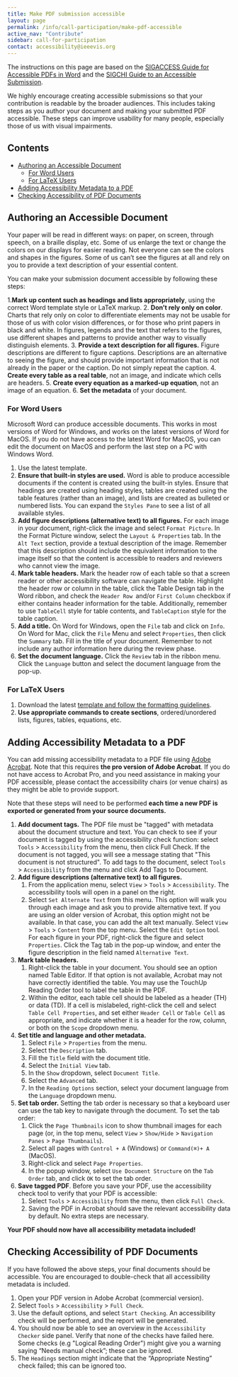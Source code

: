 ```yaml
---
title: Make PDF submission accessible
layout: page
permalink: /info/call-participation/make-pdf-accessible
active_nav: "Contribute"
sidebar: call-for-participation
contact: accessibility@ieeevis.org
---
```


The instructions on this page are based on the [SIGACCESS Guide for Accessible PDFs in Word](https://www.sigaccess.org/welcome-to-sigaccess/resources/acm-submission-with-ms-word/) and the [SIGCHI Guide to an Accessible Submission](https://sigchi.org/conferences/author-resources/accessibility-guide).

We highly encourage creating accessible submissions so that your contribution is readable by the broader audiences. This includes taking steps as you author your document and making your submitted PDF accessible. These steps can improve usability for many people, especially those of us with visual impairments. 

## Contents

- [Authoring an Accessible Document](#authoring-an-accessible-document)
  - [For Word Users](#for-word-users)
  - [For LaTeX Users](#for-latex-users)
- [Adding Accessibility Metadata to a PDF](#adding-accessibility-metadata-to-a-PDF)
- [Checking Accessibility of PDF Documents](#checking-accessibility-of-pdf-documents)



## Authoring an Accessible Document

Your paper will be read in different ways: on paper, on screen, through speech, on a braille display, etc. Some of us enlarge the text or change the colors on our displays for easier reading. Not everyone can see the colors and shapes in the figures. Some of us can’t see the figures at all and rely on you to provide a text description of your essential content.

You can make your submission document accessible by following these steps:

1.**Mark up content such as headings and lists appropriately**, using the correct Word template style or LaTeX markup.
2. **Don’t rely only on color**. Charts that rely only on color to differentiate elements may not be usable for those of us with color vision differences, or for those who print papers in black and white. In figures, legends and the text that refers to the figures, use different shapes and patterns to provide another way to visually distinguish elements.
3. **Provide a text description for all figures.** Figure descriptions are different to figure captions. Descriptions are an alternative to seeing the figure, and should provide important information that is not already in the paper or the caption.  Do not simply repeat the caption. 
4. **Create every table as a real table**, not an image, and indicate which cells are headers.
5. **Create every equation as a marked-up equation**, not an image of an equation.
6. **Set the metadata** of your document.



### For Word Users

Microsoft Word can produce accessible documents. This works in most versions of Word for Windows, and works on the latest versions of Word for MacOS. If you do not have access to the latest Word for MacOS, you can edit the document on MacOS and perform the last step on a PC with Windows Word.

1. Use the latest template.
2. **Ensure that built-in styles are used.** Word is able to produce accessible documents if the content is created using the built-in styles. Ensure that headings are created using heading styles, tables are created using the table features (rather than an image), and lists are created as bulleted or numbered lists. You can expand the `Styles Pane` to see a list of all available styles.
3. **Add figure descriptions (alternative text) to all figures.** For each image in your document, right-click the image and select `Format Picture`. In the Format Picture window, select the `Layout & Properties` tab. In the `Alt Text` section, provide a textual description of the image. Remember that this description should include the equivalent information to the image itself so that the content is accessible to readers and reviewers who cannot view the image. 
4. **Mark table headers.** Mark the header row of each table so that a screen reader or other accessibility software can navigate the table. Highlight the header row or column in the table, click the Table Design tab in the Word ribbon, and check the `Header Row `and/or `First Column` checkbox if either contains header information for the table. Additionally, remember to use `TableCell` style for table contents, and `TableCaption` style for the table caption.
5. **Add a title.** On Word for Windows, open the `File` tab and click on `Info`. On Word for Mac, click the `File` Menu and select `Properties`, then click the `Summary` tab. Fill in the title of your document. Remember to not include any author information here during the review phase.
6. **Set the document language.** Click the `Review` tab in the ribbon menu. Click the `Language` button and select the document language from the pop-up.


### For LaTeX Users
1. Download the latest [template and follow the formatting guidelines](https://tc.computer.org/vgtc/publications/journal/).
2. **Use appropriate commands to create sections**, ordered/unordered lists, figures, tables, equations, etc.

## Adding Accessibility Metadata to a PDF

You can add missing accessibility metadata to a PDF file using [Adobe Acrobat](https://www.adobe.com/acrobat/acrobat-pro.html). Note that this requires **the pro version of Adobe Acrobat**. If you do not have access to Acrobat Pro, and you need assistance in making your PDF accessible, please contact the accessibility chairs (or venue chairs) as they might be able to provide support.

Note that these steps will need to be performed **each time a new PDF is exported or generated from your source documents.**

1. **Add document tags.** The PDF file must be "tagged" with metadata about the document structure and text. You can check to see if your document is tagged by using the accessibility check function: select `Tools` > `Accessibility` from the menu, then click Full Check. If the document is not tagged, you will see a message stating that "This document is not structured". To add tags to the document, select `Tools` > `Accessibility` from the menu and click Add Tags to Document.
2. **Add figure descriptions (alternative text) to all figures.**
    1. From the application menu, select `View` > `Tools` > `Accessibility`. The accessibility tools will open in a panel on the right.
    2. Select `Set Alternate Text` from this menu. This option will walk you through each image and ask you to provide alternative text.
    If you are using an older version of Acrobat, this option might not be available. In that case, you can add the alt text manually. Select `View` > `Tools` > `Content` from the top menu. Select the `Edit Option` tool. For each figure in your PDF, right-click the figure and select `Properties`. Click the Tag tab in the pop-up window, and enter the figure description in the field named `Alternative Text`. 
3. **Mark table headers.**
    1. Right-click the table in your document. You should see an option named Table Editor. If that option is not available, Acrobat may not have correctly identified the table. You may use the TouchUp Reading Order tool to label the table in the PDF.
    2. Within the editor, each table cell should be labeled as a header (TH) or data (TD). If a cell is mislabeled, right-click the cell and select `Table Cell Properties`, and set either `Header Cell` or `Table Cell` as appropriate, and indicate whether it is a header for the row, column, or both on the `Scope` dropdown menu.
4. **Set title and language and other metadata.**
    1. Select `File` > `Properties` from the menu.
    2. Select the `Description` tab.
    3. Fill the `Title` field with the document title.
    4. Select the `Initial View` tab.
    5. In the `Show` dropdown, select `Document Title`.
    6. Select the `Advanced` tab.
    7. In the `Reading Options` section, select your document language from the `Language` dropdown menu.
5. **Set tab order.** Setting the tab order is necessary so that a keyboard user can use the tab key to navigate through the document. To set the tab order:
    1. Click the `Page Thumbnails` icon to show thumbnail images for each page (or, in the top menu, select `View` > `Show/Hide` > `Navigation Panes` > `Page Thumbnails`).
    2. Select all pages with `Control + A` (Windows) or `Command(⌘)+ A` (MacOS).
    3. Right-click and select `Page Properties`.
    4. In the popup window, select `Use Document Structure` on the `Tab Order` tab, and click `OK` to set the tab order.
6. **Save tagged PDF**. Before you save your PDF, use the accessibility check tool to verify that your PDF is accessible:
    1. Select `Tools` > `Accessibility` from the menu, then click `Full Check`.
    2. Saving the PDF in Acrobat should save the relevant accessibility data by default. No extra steps are necessary.

**Your PDF should now have all accessibility metadata included!**

## Checking Accessibility of PDF Documents

If you have followed the above steps, your final documents should be accessible. You are encouraged to double-check that all accessibility metadata is included.

1. Open your PDF version in Adobe Acrobat (commercial version).
2. Select `Tools` > `Accessibility` > `Full Check`.
3. Use the default options, and select `Start Checking`. An accessibility check will be performed, and the report will be generated.
4. You should now be able to see an overview in the `Accessibility Checker` side panel.
Verify that none of the checks have failed here.
Some checks (e.g "Logical Reading Order") might give you a warning saying “Needs manual check”; these can be ignored.
5. The `Headings` section might indicate that the “Appropriate Nesting” check failed; this can be ignored too.